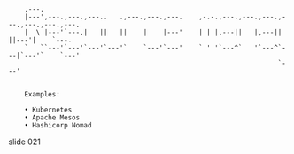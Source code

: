         
        ,---.
        |---',---.,---.,---..   .,---.,---.,---.    ,-.-.,---.,---.,---.,---.,---.,---.,---.
        |  \ |---'`---.|   ||   ||    |    |---'    | | |,---||   |,---||   ||---'|    `---.
        `   ``---'`---'`---'`---'`    `---'`---'    ` ' '`---^`   '`---^`---|`---'`    `---'
                                                                        `---'


        Examples:

        • Kubernetes
        • Apache Mesos
        • Hashicorp Nomad

















































































slide 021
